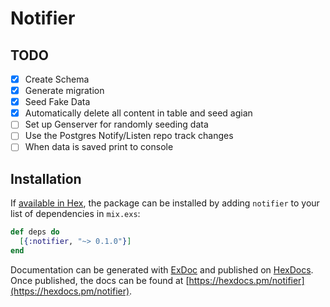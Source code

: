 # Notifier

## TODO
- [X] Create Schema
- [X] Generate migration
- [X] Seed Fake Data
- [X] Automatically delete all content in table and seed agian
- [ ] Set up Genserver for randomly seeding data
- [ ] Use the Postgres Notify/Listen repo track changes
- [ ] When data is saved print to console

## Installation

If [available in Hex](https://hex.pm/docs/publish), the package can be installed
by adding `notifier` to your list of dependencies in `mix.exs`:

```elixir
def deps do
  [{:notifier, "~> 0.1.0"}]
end
```

Documentation can be generated with [ExDoc](https://github.com/elixir-lang/ex_doc)
and published on [HexDocs](https://hexdocs.pm). Once published, the docs can
be found at [https://hexdocs.pm/notifier](https://hexdocs.pm/notifier).
